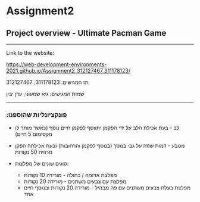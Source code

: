 # Assignment2
 
## Project overview - Ultimate Pacman Game

---
Link to the website:

https://web-development-environments-2021.github.io/Assignment2_312127467_311178123/

תז המגישים:
311178123, 312127467

שמות המגישים:
גיא שמעוני, עדן יבין

---

### :פונקציונליות שהוספנו
  * לב - בעת אכילת הלב על ידי הפקמן יתווסף לפקמן חיים נוסף (כאשר מותר לו מקסימום 5 חיים)
  * מטבע - דמות שזזה על גבי במסך (בנוסף לפקמן והרחובות) ובעת אכילתה הפקן מרוויח 50 נקודות
  * סוגים שונים של מפלצות:
  
       * מפלצת אדומה / כחולה - מורידה 10 נקודות
       * מפלצת עם צבעים משתנים - מורידה 20 נקודות
       * מפלצת בעלת צבעים משתנים עם פה מבהיל - מורידה 20 נקודות ובנוסף חיים אחד 
